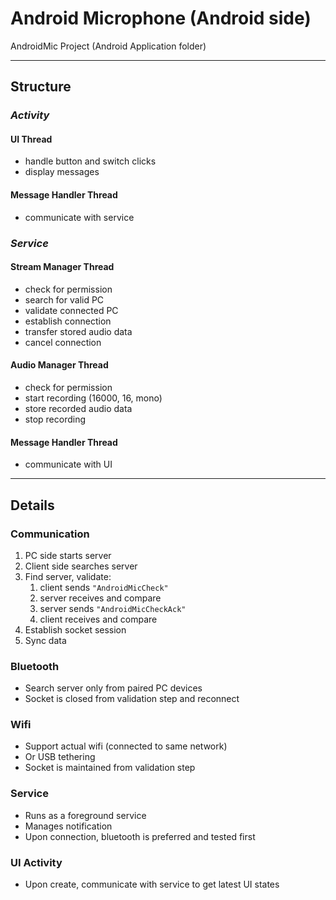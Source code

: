 # Android Microphone (Android side)  

AndroidMic Project (Android Application folder)

------

## Structure

### _Activity_
#### UI Thread  

* handle button and switch clicks  
* display messages  

#### Message Handler Thread

* communicate with service

### _Service_
#### Stream Manager Thread  

* check for permission  
* search for valid PC  
* validate connected PC  
* establish connection  
* transfer stored audio data  
* cancel connection  

#### Audio Manager Thread  

* check for permission  
* start recording (16000, 16, mono)  
* store recorded audio data  
* stop recording  

#### Message Handler Thread

* communicate with UI

------

## Details

### Communication

1. PC side starts server  
2. Client side searches server  
3. Find server, validate:  
   1. client sends `"AndroidMicCheck"`  
   2. server receives and compare  
   3. server sends `"AndroidMicCheckAck"`  
   4. client receives and compare  
4. Establish socket session  
5. Sync data  

### Bluetooth

* Search server only from paired PC devices  
* Socket is closed from validation step and reconnect  

### Wifi

* Support actual wifi (connected to same network)  
* Or USB tethering  
* Socket is maintained from validation step  

### Service

* Runs as a foreground service  
* Manages notification  
* Upon connection, bluetooth is preferred and tested first  

### UI Activity

* Upon create, communicate with service to get latest UI states  